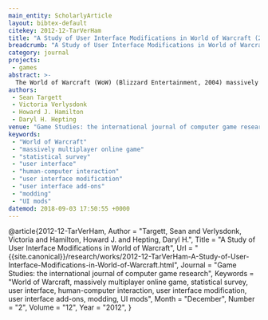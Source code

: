 ```yaml
---
main_entity: ScholarlyArticle
layout: bibtex-default
citekey: 2012-12-TarVerHam
title: "A Study of User Interface Modifications in World of Warcraft (2012)"
breadcrumb: "A Study of User Interface Modifications in World of Warcraft (2012)"
category: journal
projects:
 - games
abstract: >-
  The World of Warcraft (WoW) (Blizzard Entertainment, 2004) massively multiplayer online role playing game (MMORPG) provides users with extensive control over its user interface (UI), which has inspired the emergence of a large community devoted to developing UI modifications (UI modding). Through investigation of the members of the community of those who design and use UI modifications for WoW, we gather information that may aid in the creation of communities dedicated to modifying the interfaces of other software packages. The goal of this paper is to study the effect that user created interfaces have had on WoW and its community of users. To achieve this goal, we issued an online survey to WoW players that investigated four aspects of the community: (R1) the backgrounds of its members, (R2) their attitudes towards modifications and the community itself, (R3) their use of UI modifications, (R4) the characteristics and motivations of users who create and share modifications. The survey results represented numerous unique viewpoints and shed light on the varied nature of the UIM community of those who design and use WoW modifications. The results suggest that the interface of a videogame is best developed in concert with its players via UI modifications because the users of the system may be the best equipped to design or customize the interface to meet their needs. Since every user may have unique ideas about the perfect interface for a software package, perhaps the only way one could ever satisfy all users is to give them the ability to create their own.
authors:
 - Sean Targett
 - Victoria Verlysdonk
 - Howard J. Hamilton
 - Daryl H. Hepting
venue: "Game Studies: the international journal of computer game research"
keywords:
 - "World of Warcraft"
 - "massively multiplayer online game"
 - "statistical survey"
 - "user interface"
 - "human-computer interaction"
 - "user interface modification"
 - "user interface add-ons"
 - "modding"
 - "UI mods"
datemod: 2018-09-03 17:50:55 +0000
---
```

@article{2012-12-TarVerHam,
	Author =  "Targett, Sean and Verlysdonk, Victoria and Hamilton, Howard J. and Hepting, Daryl H.",
	Title =  "A Study of User Interface Modifications in World of Warcraft",
	Url = \"{{site.canonical}}/research/works/2012-12-TarVerHam-A-Study-of-User-Interface-Modifications-in-World-of-Warcraft.html\",
	Journal =  "Game Studies: the international journal of computer game research",
	Keywords =  "World of Warcraft, massively multiplayer online game, statistical survey, user interface, human-computer interaction, user interface modification, user interface add-ons, modding, UI mods",
	Month =  "December",
	Number =  "2",
	Volume =  "12",
	Year =  "2012",
}
